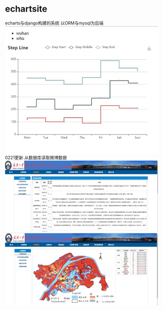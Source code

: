 # echartsite
echarts与django构建的系统
以ORM与mysql为后端
![ugly](images/ugly.jpg)
0221更新
从数据库读取微博数据
![ugly](images/weibo.jpg)
![ugly](images/normal.jpg)

